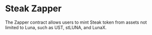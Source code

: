 # Steak Zapper

The Zapper contract allows users to mint Steak token from assets not limited to Luna, such as UST, stLUNA, and LunaX.
